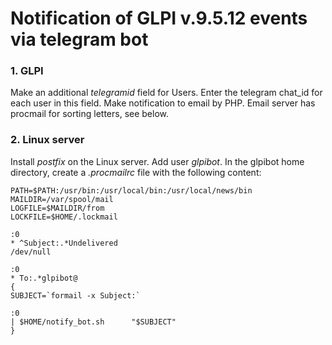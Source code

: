 # Notification of GLPI v.9.5.12 events via telegram bot
### 1. GLPI 
Make an additional *telegramid* field for Users. Enter the telegram chat_id for each user in this field.
Make notification to email by PHP. Email server has procmail for sorting letters, see below. 

### 2. Linux server
Install *postfix* on the Linux server. Add user *glpibot*. In the glpibot home directory, create a *.procmailrc* file with the following content:

```
PATH=$PATH:/usr/bin:/usr/local/bin:/usr/local/news/bin
MAILDIR=/var/spool/mail
LOGFILE=$MAILDIR/from
LOCKFILE=$HOME/.lockmail

:0
* ^Subject:.*Undelivered
/dev/null

:0
* To:.*glpibot@
{
SUBJECT=`formail -x Subject:`

:0
| $HOME/notify_bot.sh      "$SUBJECT"
}
```


